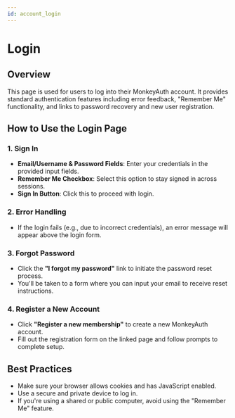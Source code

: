 ```yaml
---
id: account_login
---
```


# Login

## Overview
This page is used for users to log into their MonkeyAuth account. It provides standard authentication features including error feedback, "Remember Me" functionality, and links to password recovery and new user registration.

## How to Use the Login Page

### 1. Sign In
- **Email/Username & Password Fields**: Enter your credentials in the provided input fields.
- **Remember Me Checkbox**: Select this option to stay signed in across sessions.
- **Sign In Button**: Click this to proceed with login.

### 2. Error Handling
- If the login fails (e.g., due to incorrect credentials), an error message will appear above the login form.

### 3. Forgot Password
- Click the **"I forgot my password"** link to initiate the password reset process.
- You'll be taken to a form where you can input your email to receive reset instructions.

### 4. Register a New Account
- Click **"Register a new membership"** to create a new MonkeyAuth account.
- Fill out the registration form on the linked page and follow prompts to complete setup.

## Best Practices
- Make sure your browser allows cookies and has JavaScript enabled.
- Use a secure and private device to log in.
- If you're using a shared or public computer, avoid using the "Remember Me" feature.
